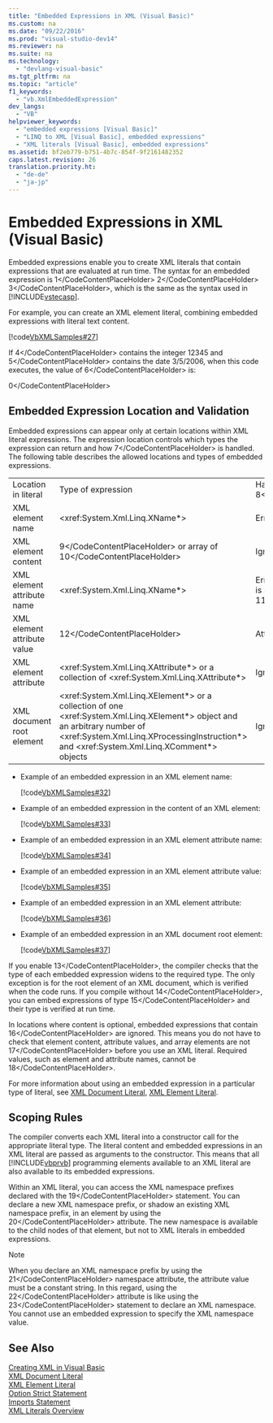 ```yaml
---
title: "Embedded Expressions in XML (Visual Basic)"
ms.custom: na
ms.date: "09/22/2016"
ms.prod: "visual-studio-dev14"
ms.reviewer: na
ms.suite: na
ms.technology: 
  - "devlang-visual-basic"
ms.tgt_pltfrm: na
ms.topic: "article"
f1_keywords: 
  - "vb.XmlEmbeddedExpression"
dev_langs: 
  - "VB"
helpviewer_keywords: 
  - "embedded expressions [Visual Basic]"
  - "LINQ to XML [Visual Basic], embedded expressions"
  - "XML literals [Visual Basic], embedded expressions"
ms.assetid: bf2eb779-b751-4b7c-854f-9f2161482352
caps.latest.revision: 26
translation.priority.ht: 
  - "de-de"
  - "ja-jp"
---
```

# Embedded Expressions in XML (Visual Basic)
Embedded expressions enable you to create XML literals that contain expressions that are evaluated at run time. The syntax for an embedded expression is <CodeContentPlaceHolder>1\</CodeContentPlaceHolder> <CodeContentPlaceHolder>2\</CodeContentPlaceHolder> <CodeContentPlaceHolder>3\</CodeContentPlaceHolder>, which is the same as the syntax used in [!INCLUDE[vstecasp](../vs140/includes/vstecasp_md.md)].  
  
 For example, you can create an XML element literal, combining embedded expressions with literal text content.  
  
 [!code[VbXMLSamples#27](../vs140/codesnippet/VisualBasic/embedded-expressions-in-xml--visual-basic-_1.vb)]  
  
 If <CodeContentPlaceHolder>4\</CodeContentPlaceHolder> contains the integer 12345 and <CodeContentPlaceHolder>5\</CodeContentPlaceHolder> contains the date 3/5/2006, when this code executes, the value of <CodeContentPlaceHolder>6\</CodeContentPlaceHolder> is:  
  
<CodeContentPlaceHolder>0\</CodeContentPlaceHolder>  
## Embedded Expression Location and Validation  
 Embedded expressions can appear only at certain locations within XML literal expressions. The expression location controls which types the expression can return and how <CodeContentPlaceHolder>7\</CodeContentPlaceHolder> is handled. The following table describes the allowed locations and types of embedded expressions.  
  
||||  
|-|-|-|  
|Location in literal|Type of expression|Handling of <CodeContentPlaceHolder>8\</CodeContentPlaceHolder>|  
|XML element name|\<xref:System.Xml.Linq.XName*>|Error|  
|XML element content|<CodeContentPlaceHolder>9\</CodeContentPlaceHolder> or array of <CodeContentPlaceHolder>10\</CodeContentPlaceHolder>|Ignored|  
|XML element attribute name|\<xref:System.Xml.Linq.XName*>|Error, unless the attribute value is also <CodeContentPlaceHolder>11\</CodeContentPlaceHolder>|  
|XML element attribute value|<CodeContentPlaceHolder>12\</CodeContentPlaceHolder>|Attribute declaration ignored|  
|XML element attribute|\<xref:System.Xml.Linq.XAttribute*> or a collection of \<xref:System.Xml.Linq.XAttribute*>|Ignored|  
|XML document root element|\<xref:System.Xml.Linq.XElement*> or a collection of one \<xref:System.Xml.Linq.XElement*> object and an arbitrary number of \<xref:System.Xml.Linq.XProcessingInstruction*> and \<xref:System.Xml.Linq.XComment*> objects|Ignored|  
  
-   Example of an embedded expression in an XML element name:  
  
     [!code[VbXMLSamples#32](../vs140/codesnippet/VisualBasic/embedded-expressions-in-xml--visual-basic-_2.vb)]  
  
-   Example of an embedded expression in the content of an XML element:  
  
     [!code[VbXMLSamples#33](../vs140/codesnippet/VisualBasic/embedded-expressions-in-xml--visual-basic-_3.vb)]  
  
-   Example of an embedded expression in an XML element attribute name:  
  
     [!code[VbXMLSamples#34](../vs140/codesnippet/VisualBasic/embedded-expressions-in-xml--visual-basic-_4.vb)]  
  
-   Example of an embedded expression in an XML element attribute value:  
  
     [!code[VbXMLSamples#35](../vs140/codesnippet/VisualBasic/embedded-expressions-in-xml--visual-basic-_5.vb)]  
  
-   Example of an embedded expression in an XML element attribute:  
  
     [!code[VbXMLSamples#36](../vs140/codesnippet/VisualBasic/embedded-expressions-in-xml--visual-basic-_6.vb)]  
  
-   Example of an embedded expression in an XML document root element:  
  
     [!code[VbXMLSamples#37](../vs140/codesnippet/VisualBasic/embedded-expressions-in-xml--visual-basic-_7.vb)]  
  
 If you enable <CodeContentPlaceHolder>13\</CodeContentPlaceHolder>, the compiler checks that the type of each embedded expression widens to the required type. The only exception is for the root element of an XML document, which is verified when the code runs. If you compile without <CodeContentPlaceHolder>14\</CodeContentPlaceHolder>, you can embed expressions of type <CodeContentPlaceHolder>15\</CodeContentPlaceHolder> and their type is verified at run time.  
  
 In locations where content is optional, embedded expressions that contain <CodeContentPlaceHolder>16\</CodeContentPlaceHolder> are ignored. This means you do not have to check that element content, attribute values, and array elements are not <CodeContentPlaceHolder>17\</CodeContentPlaceHolder> before you use an XML literal. Required values, such as element and attribute names, cannot be <CodeContentPlaceHolder>18\</CodeContentPlaceHolder>.  
  
 For more information about using an embedded expression in a particular type of literal, see [XML Document Literal](../vs140/xml-document-literal--visual-basic-.md), [XML Element Literal](../vs140/xml-element-literal--visual-basic-.md).  
  
## Scoping Rules  
 The compiler converts each XML literal into a constructor call for the appropriate literal type. The literal content and embedded expressions in an XML literal are passed as arguments to the constructor. This means that all [!INCLUDE[vbprvb](../vs140/includes/vbprvb_md.md)] programming elements available to an XML literal are also available to its embedded expressions.  
  
 Within an XML literal, you can access the XML namespace prefixes declared with the <CodeContentPlaceHolder>19\</CodeContentPlaceHolder> statement. You can declare a new XML namespace prefix, or shadow an existing XML namespace prefix, in an element by using the <CodeContentPlaceHolder>20\</CodeContentPlaceHolder> attribute. The new namespace is available to the child nodes of that element, but not to XML literals in embedded expressions.  
  
> [!NOTE]
>  When you declare an XML namespace prefix by using the <CodeContentPlaceHolder>21\</CodeContentPlaceHolder> namespace attribute, the attribute value must be a constant string. In this regard, using the <CodeContentPlaceHolder>22\</CodeContentPlaceHolder> attribute is like using the <CodeContentPlaceHolder>23\</CodeContentPlaceHolder> statement to declare an XML namespace. You cannot use an embedded expression to specify the XML namespace value.  
  
## See Also  
 [Creating XML in Visual Basic](../vs140/creating-xml-in-visual-basic.md)   
 [XML Document Literal](../vs140/xml-document-literal--visual-basic-.md)   
 [XML Element Literal](../vs140/xml-element-literal--visual-basic-.md)   
 [Option Strict Statement](../vs140/option-strict-statement.md)   
 [Imports Statement](../vs140/imports-statement--.net-namespace-and-type-.md)   
 [XML Literals Overview](../vs140/xml-literals-overview--visual-basic-.md)